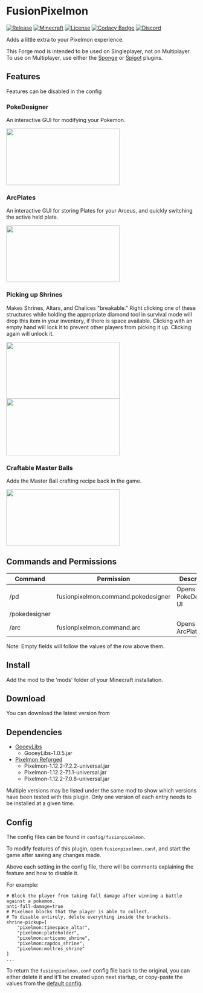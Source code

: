 # FusionPixelmon

[![Release](https://img.shields.io/github/v/release/BrendonCurmi/FusionPixelmon)](https://github.com/BrendonCurmi/FusionPixelmon/releases)
[![Minecraft](https://img.shields.io/badge/MC-1.12.2-brightgreen.svg)](https://github.com/BrendonCurmi/FusionPixelmon)
[![License](https://img.shields.io/github/license/BrendonCurmi/FusionPixelmon)](https://github.com/BrendonCurmi/FusionPixelmon/blob/master/LICENSE)
[![Codacy Badge](https://app.codacy.com/project/badge/Grade/01bca84076714665a643eedcba9d1182)](https://www.codacy.com/manual/BrendonCurmi/FusionPixelmon?utm_source=github.com&amp;utm_medium=referral&amp;utm_content=BrendonCurmi/FusionPixelmon&amp;utm_campaign=Badge_Grade)
[![Discord](https://discordapp.com/api/guilds/699764448155533404/widget.png)](https://discord.gg/VFNTycm)

Adds a little extra to your Pixelmon experience.

This Forge mod is intended to be used on Singleplayer, not on Multiplayer.
To use on Multiplayer, use either the [Sponge](https://ore.spongepowered.org/FusionDev/FusionPixelmon) or [Spigot](todo) plugins.

## Features
Features can be disabled in the config

### PokeDesigner
An interactive GUI for modifying your Pokemon.

<img src="https://raw.githubusercontent.com/BrendonCurmi/FusionPixelmon/assets/assets/readme/pokedesigner-1.gif" width="300" height="150">

### ArcPlates
An interactive GUI for storing Plates for your Arceus, and quickly switching the active held plate.

<img src="https://raw.githubusercontent.com/BrendonCurmi/FusionPixelmon/assets/assets/readme/arcplates-1.gif" width="300" height="150">

### Picking up Shrines
Makes Shrines, Altars, and Chalices "breakable."
Right clicking one of these structures while holding the appropriate diamond tool in survival mode will drop this item in your inventory, if there is space available.
Clicking with an empty hand will lock it to prevent other players from picking it up. Clicking again will unlock it.

<img src="https://raw.githubusercontent.com/BrendonCurmi/FusionPixelmon/assets/assets/readme/pickup-1.gif" width="300" height="150">
<img src="https://raw.githubusercontent.com/BrendonCurmi/FusionPixelmon/assets/assets/readme/pickup-2.gif" width="300" height="150">

### Craftable Master Balls
Adds the Master Ball crafting recipe back in the game.

<img src="https://raw.githubusercontent.com/BrendonCurmi/FusionPixelmon/assets/assets/readme/masterball-1.png" width="300" height="150">

## Commands and Permissions
| Command       | Permission                          | Description               |
|---------------|-------------------------------------|---------------------------|
| /pd           | fusionpixelmon.command.pokedesigner | Opens the PokeDesigner UI |
| /pokedesigner |                                     |                           |
| /arc          | fusionpixelmon.command.arc          | Opens the ArcPlates UI    |

Note: Empty fields will follow the values of the row above them.

## Install
Add the mod to the 'mods' folder of your Minecraft installation.

## Download
You can download the latest version from 

## Dependencies
- [GooeyLibs](https://www.curseforge.com/minecraft/mc-mods/gooeylibs)
  - GooeyLibs-1.0.5.jar
- [Pixelmon Reforged](https://reforged.gg/)
  - Pixelmon-1.12.2-7.2.2-universal.jar
  - Pixelmon-1.12.2-7.1.1-universal.jar
  - Pixelmon-1.12.2-7.0.8-universal.jar

Multiple versions may be listed under the same mod to show which versions have been tested with this plugin.
Only one version of each entry needs to be installed at a given time.

## Config
The config files can be found in `config/fusionpixelmon`.

To modify features of this plugin, open `fusionpixelmon.conf`, and start the game after saving any changes made.

Above each setting in the config file, there will be comments explaining the feature and how to disable it.

For example:
```text
# Block the player from taking fall damage after winning a battle against a pokemon.
anti-fall-damage=true
# Pixelmon blocks that the player is able to collect.
# To disable entirely, delete everything inside the brackets.
shrine-pickup=[
    "pixelmon:timespace_altar",
    "pixelmon:plateholder",
    "pixelmon:articuno_shrine",
    "pixelmon:zapdos_shrine",
    "pixelmon:moltres_shrine"
]
...
```

To return the `fusionpixelmon.conf` config file back to the original, you can either delete it and it'll be created upon next startup, or copy-paste the values from the [default config](https://github.com/BrendonCurmi/FusionPixelmon/blob/master/fusionpixelmon-core/src/main/resources/assets/fusionpixelmon/default.conf).
